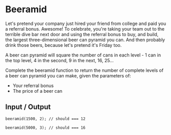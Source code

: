 # Beeramid

Let's pretend your company just hired your friend from college and paid you a referral bonus. Awesome! To celebrate, you're taking your team out to the terrible dive bar next door and using the referral bonus to buy, and build, the largest three-dimensional beer can pyramid you can. And then probably drink those beers, because let's pretend it's Friday too.

A beer can pyramid will square the number of cans in each level - 1 can in the top level, 4 in the second, 9 in the next, 16, 25...

Complete the beeramid function to return the number of complete levels of a beer can pyramid you can make, given the parameters of:

- Your referral bonus
- The price of a beer can


## Input / Output

```
beeramid(1500, 2); // should === 12

beeramid(5000, 3); // should === 16
```